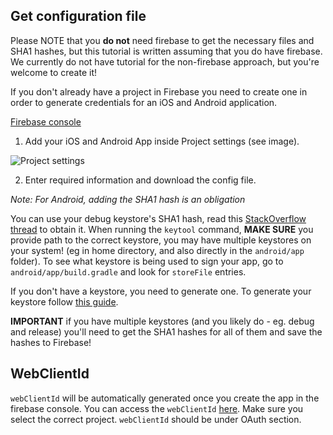 ## Get configuration file

Please NOTE that you **do not** need firebase to get the necessary files and SHA1 hashes, but this tutorial is written assuming that you do have firebase. We currently do not have tutorial for the non-firebase approach, but you're welcome to create it!

If you don't already have a project in Firebase you need to create one in order to generate credentials for an iOS and Android application.

[Firebase console](https://console.firebase.google.com/u/0/)

1. Add your iOS and Android App inside Project settings (see image).

![Project settings](../img/project-settings.png)

2. Enter required information and download the config file.

_Note: For Android, adding the SHA1 hash is an obligation_

You can use your debug keystore's SHA1 hash, read this [StackOverflow thread](https://stackoverflow.com/questions/15727912/sha-1-fingerprint-of-keystore-certificate) to obtain it. When running the `keytool` command, **MAKE SURE** you provide path to the correct keystore, you may have multiple keystores on your system! (eg in home directory, and also directly in the `android/app` folder). To see what keystore is being used to sign your app, go to `android/app/build.gradle` and look for `storeFile` entries.

If you don't have a keystore, you need to generate one. To generate your keystore follow [this guide](https://facebook.github.io/react-native/docs/signed-apk-android.html).

**IMPORTANT** if you have multiple keystores (and you likely do - eg. debug and release) you'll need to get the SHA1 hashes for all of them and save the hashes to Firebase!

## WebClientId

`webClientId` will be automatically generated once you create the app in the firebase console.
You can access the `webClientId` [here](https://console.developers.google.com/apis/credentials). Make sure you select the correct project. `webClientId` should be under OAuth section.
